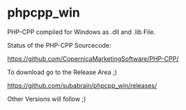 # phpcpp_win
PHP-CPP compiled for Windows as .dll and .lib File.

Status of the PHP-CPP Sourcecode: 

https://github.com/CopernicaMarketingSoftware/PHP-CPP/

To download go to the Release Area ;)

https://github.com/subabrain/phpcpp_win/releases/

Other Versions will follow ;)
